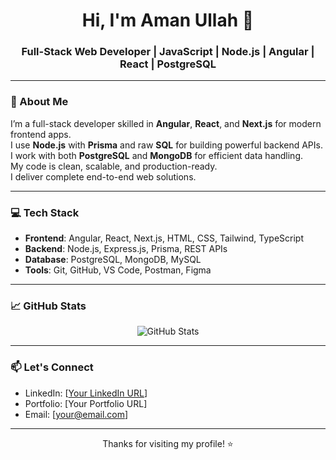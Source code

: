 <h1 align="center">Hi, I'm Aman Ullah 👋</h1>
<h3 align="center">Full-Stack Web Developer | JavaScript | Node.js | Angular | React | PostgreSQL</h3>

---

### 🚀 About Me

I’m a full-stack developer skilled in **Angular**, **React**, and **Next.js** for modern frontend apps.  
I use **Node.js** with **Prisma** and raw **SQL** for building powerful backend APIs.  
I work with both **PostgreSQL** and **MongoDB** for efficient data handling.  
My code is clean, scalable, and production-ready.  
I deliver complete end-to-end web solutions.

---

### 💻 Tech Stack

- **Frontend**: Angular, React, Next.js, HTML, CSS, Tailwind, TypeScript  
- **Backend**: Node.js, Express.js, Prisma, REST APIs  
- **Database**: PostgreSQL, MongoDB, MySQL  
- **Tools**: Git, GitHub, VS Code, Postman, Figma  

---

### 📈 GitHub Stats

<p align="center">
  <img src="https://github-readme-stats.vercel.app/api?username=AmanullahAU&show_icons=true&theme=radical" alt="GitHub Stats" />
</p>

---

### 📫 Let's Connect

- LinkedIn: [[Your LinkedIn URL](https://www.linkedin.com/in/amanullah-khan-17b862263/)]
- Portfolio: [Your Portfolio URL]
- Email: [your@email.com]

---

<p align="center">
  Thanks for visiting my profile! ⭐️
</p>
